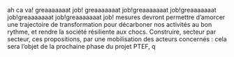 ah ca va! greaaaaaaat job! greaaaaaaat job!greaaaaaaat job!greaaaaaaat job!greaaaaaaat job!greaaaaaaat job!
mesures devront permettre d’amorcer une trajectoire de transformation pour décarboner nos activités au bon rythme, et rendre la société résiliente aux chocs. Construire, secteur par secteur, ces propositions, par une mobilisation des acteurs concernés : cela sera l’objet de la prochaine phase du projet PTEF, q
